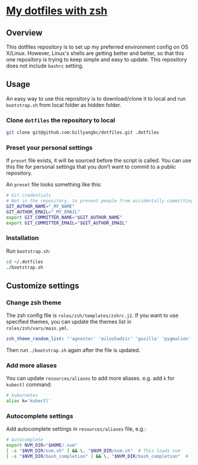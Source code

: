﻿# [My dotfiles with zsh](git@github.com:billyangbc/dotfiles.git)

## Overview
This dotfiles repository is to set up my preferred environment config on OS X/Linux.
However, Linux's shells are getting better and better, so that this one repository is trying to keep simple and easy to update.
This repository does not include `bashrc` setting.

## Usage
An easy way to use this repository is to download/clone it to local and run `bootstrap.sh` from local folder as hidden folder.

### Clone `dotfiles` the repository to local

```bash
git clone git@github.com:billyangbc/dotfiles.git .dotfiles
```
### Preset your personal settings

If `preset` file exists, it will be sourced before the script is called.
You can use this file for personal settings that you don’t want to commit to a public repository.

An `preset` file looks something like this:

```bash
# Git credentials
# Not in the repository, to prevent people from accidentally committing under my name
GIT_AUTHOR_NAME="_MY_NAME"
GIT_AUTHOR_EMAIL="_MY_EMAIL"
export GIT_COMMITTER_NAME="$GIT_AUTHOR_NAME"
export GIT_COMMITTER_EMAIL="$GIT_AUTHOR_EMAIL"
```
### Installation
Run `bootstrap.sh`:

```bash
cd ~/.dotfiles
./bootstrap.sh
```

## Customize settings
### Change zsh theme
The zsh config file is `roles/zsh/templates/zshrc.j2`. If you want to use specified themes, you can update the themes list in `roles/zsh/vars/main.yml`.
```yaml
zsh_theme_random_list: "'agnoster' 'miloshadzic' 'gozilla' 'pygmalion' 'simple' 'lukerandall'"
```
Then run `./bootstrap.sh` again after the file is updated.

### Add more aliases
You can update `resources/aliases` to add more aliases. e.g. add `k` for `kubectl` command:
```bash
# kubernetes
alias k='kubectl'
```

### Autocomplete settings
Add autocomplete settings in `resources/aliases` file, e.g.:
```bash
# Autocomplete
export NVM_DIR="$HOME/.nvm"
[ -s "$NVM_DIR/nvm.sh" ] && \. "$NVM_DIR/nvm.sh"  # This loads nvm
[ -s "$NVM_DIR/bash_completion" ] && \. "$NVM_DIR/bash_completion"  # This loads nvm bash_completion
```